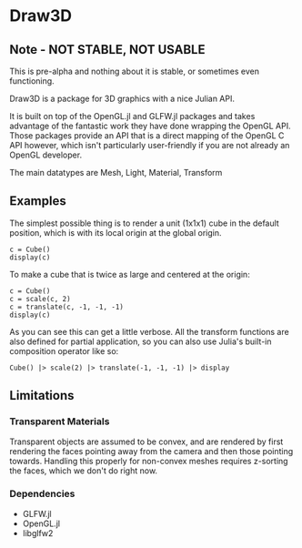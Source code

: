 # Draw3D

## Note - NOT STABLE, NOT USABLE
This is pre-alpha and nothing about it is stable, or sometimes even
functioning.

Draw3D is a package for 3D graphics with a nice Julian API.

It is built on top of the OpenGL.jl and GLFW.jl packages and takes advantage of
the fantastic work they have done wrapping the OpenGL API. Those packages
provide an API that is a direct mapping of the OpenGL C API however, which
isn't particularly user-friendly if you are not already an OpenGL developer.

The main datatypes are Mesh, Light, Material, Transform

## Examples

The simplest possible thing is to render a unit (1x1x1) cube in the default
position, which is with its local origin at the global origin.

    c = Cube()
    display(c)

To make a cube that is twice as large and centered at the origin:

    c = Cube()
    c = scale(c, 2)
    c = translate(c, -1, -1, -1)
    display(c)

As you can see this can get a little verbose. All the transform functions are
also defined for partial application, so you can also use Julia's built-in
composition operator like so:

    Cube() |> scale(2) |> translate(-1, -1, -1) |> display



## Limitations

### Transparent Materials

Transparent objects are assumed to be convex, and are rendered by first
rendering the faces pointing away from the camera and then those pointing
towards. Handling this properly for non-convex meshes requires z-sorting
the faces, which we don't do right now.

### Dependencies

* GLFW.jl
* OpenGL.jl
* libglfw2
